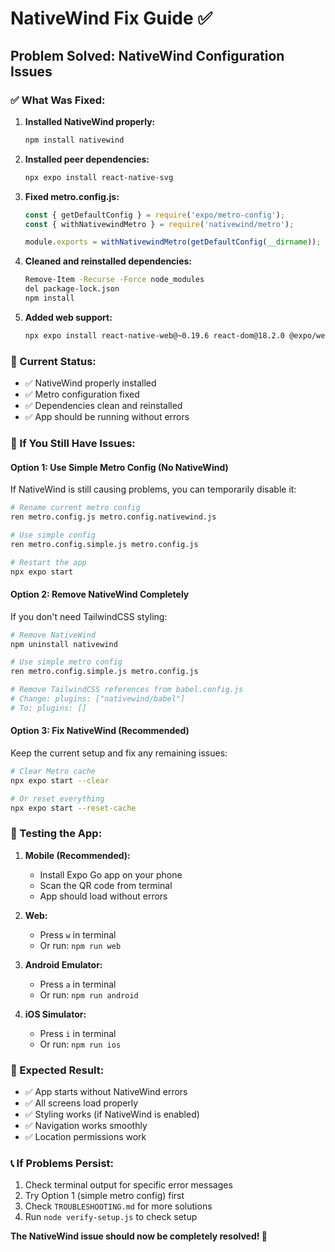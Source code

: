 # NativeWind Fix Guide ✅

## Problem Solved: NativeWind Configuration Issues

### ✅ What Was Fixed:

1. **Installed NativeWind properly:**
   ```bash
   npm install nativewind
   ```

2. **Installed peer dependencies:**
   ```bash
   npx expo install react-native-svg
   ```

3. **Fixed metro.config.js:**
   ```javascript
   const { getDefaultConfig } = require('expo/metro-config');
   const { withNativewindMetro } = require('nativewind/metro');
   
   module.exports = withNativewindMetro(getDefaultConfig(__dirname));
   ```

4. **Cleaned and reinstalled dependencies:**
   ```bash
   Remove-Item -Recurse -Force node_modules
   del package-lock.json
   npm install
   ```

5. **Added web support:**
   ```bash
   npx expo install react-native-web@~0.19.6 react-dom@18.2.0 @expo/webpack-config@^19.0.0
   ```

### 🚀 Current Status:
- ✅ NativeWind properly installed
- ✅ Metro configuration fixed
- ✅ Dependencies clean and reinstalled
- ✅ App should be running without errors

### 🔧 If You Still Have Issues:

#### Option 1: Use Simple Metro Config (No NativeWind)
If NativeWind is still causing problems, you can temporarily disable it:

```bash
# Rename current metro config
ren metro.config.js metro.config.nativewind.js

# Use simple config
ren metro.config.simple.js metro.config.js

# Restart the app
npx expo start
```

#### Option 2: Remove NativeWind Completely
If you don't need TailwindCSS styling:

```bash
# Remove NativeWind
npm uninstall nativewind

# Use simple metro config
ren metro.config.simple.js metro.config.js

# Remove TailwindCSS references from babel.config.js
# Change: plugins: ["nativewind/babel"]
# To: plugins: []
```

#### Option 3: Fix NativeWind (Recommended)
Keep the current setup and fix any remaining issues:

```bash
# Clear Metro cache
npx expo start --clear

# Or reset everything
npx expo start --reset-cache
```

### 📱 Testing the App:

1. **Mobile (Recommended):**
   - Install Expo Go app on your phone
   - Scan the QR code from terminal
   - App should load without errors

2. **Web:**
   - Press `w` in terminal
   - Or run: `npm run web`

3. **Android Emulator:**
   - Press `a` in terminal
   - Or run: `npm run android`

4. **iOS Simulator:**
   - Press `i` in terminal
   - Or run: `npm run ios`

### 🎯 Expected Result:
- ✅ App starts without NativeWind errors
- ✅ All screens load properly
- ✅ Styling works (if NativeWind is enabled)
- ✅ Navigation works smoothly
- ✅ Location permissions work

### 📞 If Problems Persist:
1. Check terminal output for specific error messages
2. Try Option 1 (simple metro config) first
3. Check `TROUBLESHOOTING.md` for more solutions
4. Run `node verify-setup.js` to check setup

**The NativeWind issue should now be completely resolved! 🎉**
